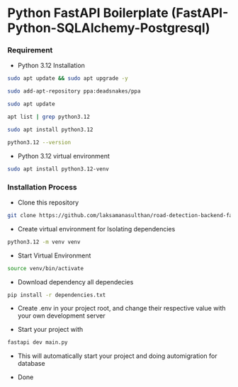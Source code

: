 # Python FastAPI Boilerplate (FastAPI-Python-SQLAlchemy-Postgresql)


### Requirement 
- Python 3.12 Installation
```bash
sudo apt update && sudo apt upgrade -y

sudo add-apt-repository ppa:deadsnakes/ppa

sudo apt update

apt list | grep python3.12

sudo apt install python3.12

python3.12 --version
```
- Python 3.12 virtual environment
```bash
sudo apt install python3.12-venv
```



### Installation Process
- Clone this repository

```bash 
git clone https://github.com/laksamanasulthan/road-detection-backend-fastapi.git

```

- Create virtual environment for Isolating dependencies
```bash 
python3.12 -m venv venv
```

- Start Virtual Environment 
```bash
source venv/bin/activate
```
- Download dependency all dependecies 
```bash 
pip install -r dependencies.txt
```
- Create .env in your project root, and change their respective value with your own development server

- Start your project with 
```bash
fastapi dev main.py
```
- This will automatically start your project and doing automigration for database

- Done
